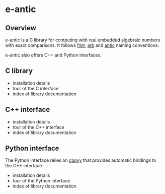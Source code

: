 # e-antic

## Overview

e-antic is a C library for computing with real embedded algebraic numbers
with exact comparisons. It follows [flint](flintlib.org/),
[arb](https://fredrikj.net/arb/) and [antic](https://github.com/wbhart/antic)
naming conventions.

e-antic also offers C++ and Python interfaces.

## C library

* installation details
* tour of the C interface
* index of library documentation

## C++ interface

* installation details
* tour of the C++ interface
* index of library documentation

## Python interface

The Python interface relies on [cppyy](https://cppyy.readthedocs.io/en/latest/)
that provides automatic bindings to the C++ interface.

* installation details
* tour of the Python interface
* index of library documentation
